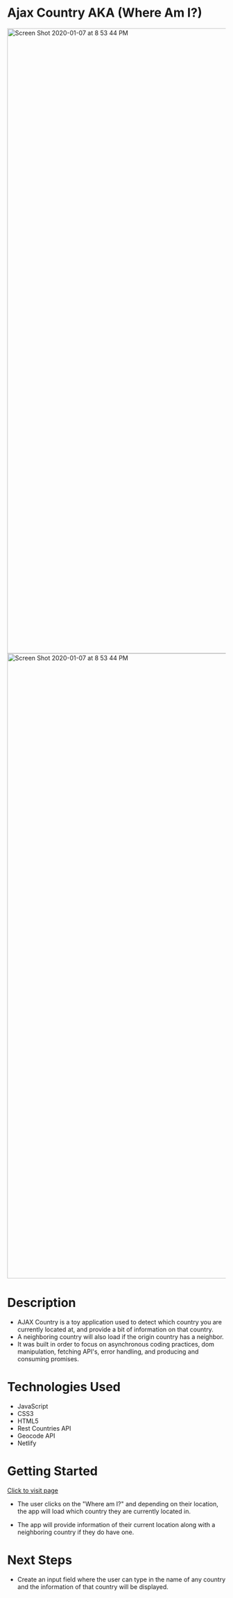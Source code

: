 # Ajax Country AKA (Where Am I?)

<img width="1440" alt="Screen Shot 2020-01-07 at 8 53 44 PM" src="https://user-images.githubusercontent.com/53157290/136484047-4f62ba4c-3e03-4ace-8556-f357d49dd2c5.png">

<img width="1440" alt="Screen Shot 2020-01-07 at 8 53 44 PM" src="https://user-images.githubusercontent.com/53157290/136484041-86d254ec-d00f-4a2a-9836-7e8d8deb14d5.png">



# Description 

* AJAX Country is a toy application used to detect which country you are currently located at, and provide a bit of information on that country.
* A neighboring country will also load if the origin country has a neighbor.
* It was built in order to focus on asynchronous coding practices, dom manipulation, fetching API's, error handling, and producing and consuming promises.

# Technologies Used
* JavaScript
* CSS3
* HTML5
* Rest Countries API
* Geocode API
* Netlify


# Getting Started 

[Click to visit page](https://ajax-country.netlify.app/)

* The user clicks on the "Where am I?" and depending on their location, the app will load which country they are currently located in.

* The app will provide information of their current location along with a neighboring country if they do have one.

# Next Steps
* Create an input field where the user can type in the name of any country and the information of that country will be displayed.